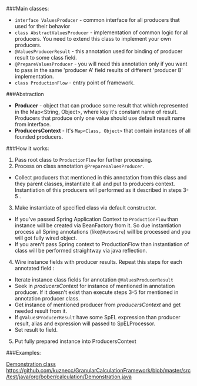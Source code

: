 

###Main classes:

- `interface ValuesProducer` - common interface for all producers that used for their behavior
- `class AbstractValuesProducer` - implementation of common logic for all producers.
    You need to extend this class to implement your own producers.
- `@ValuesProducerResult` - this annotation used for binding of producer result to some class field.
- `@PrepareValuesProducer` - you will need this annotation only if you want to pass in the same
    'producer A' field results of different 'producer B' implementation.
- `class ProductionFlow` - entry point of framework.

###Abstraction

- **Producer** - object that can produce some result that which represented in the
    Map<String, Object>, where key it's constant name of result. Producers that produce only one value
    should use default result name from interface.
- **ProducersContext** - It's `Map<Class, Object>` that contain instances of all founded producers.

###How it works:
1. Pass root class to `ProductionFlow` for further processing.
2. Process on class annotation `@PrepareValuesProducer`.  
  - Collect producers that mentioned in this annotation from this class and they parent classes,
    instantiate it all and put to producers context. Instantiation of this producers will performed
    as it described in steps 3-5 .
3. Make instantiate of specified class via default constructor.
  - If you've passed Spring Application Context to `ProductionFlow` than instance will be created
    via BeanFactory from it. So due instantiation process all Spring annotations (like`@Autowire`) will be
    processed and you will got fully wired object.
  - If you aren't pass Spring context to ProductionFlow than instantiation of class will be performed
    straightway via java reflection.
4. Wire instance fields with producer results. Repeat this steps for each annotated field :
  - Iterate instance class fields for annotation `@ValuesProducerResult`
  - Seek in *producersContext* for instance of mentioned in annotation producer. If it doesn't exist than
    execute steps 3-5 for mentioned in annotation producer class.
  - Get instance of mentioned producer from *producersContext* and get needed result from it.
  - If `@ValuesProducerResult` have some SpEL expression than producer result, alias and expression will
    passed to SpELProcessor.
  - Set result to field.
5. Put fully prepared instance into ProducersContext

###Examples:

[Demonstration class](org.bober.calculation.Demonstration.java)
https://github.com/kuznecc/GranularCalculationFramework/blob/master/src/test/java/org/bober/calculation/Demonstration.java